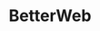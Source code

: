 ---
layout: project
title: BetterWeb
description: A chrome plugin that uses Machine Learning and NLP to reduce media bias
redirect: https://github.com/betterweb-team/BetterWeb
---